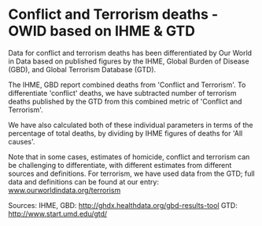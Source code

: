 # Conflict and Terrorism deaths - OWID based on IHME & GTD

Data for conflict and terrorism deaths has been differentiated by Our World in Data based on published figures by the IHME, Global Burden of Disease (GBD), and Global Terrorism Database (GTD).

The IHME, GBD report combined deaths from 'Conflict and Terrorism'. To differentiate 'conflict' deaths, we have subtracted number of terrorism deaths published by the GTD from this combined metric of 'Conflict and Terrorism'. 

We have also calculated both of these individual parameters in terms of the percentage of total deaths, by dividing by IHME figures of deaths for 'All causes'.

Note that in some cases, estimates of homicide, conflict and terrorism can be challenging to differentiate, with different estimates from different sources and definitions. For terrorism, we have used data from the GTD; full data and definitions can be found at our entry: www.ourworldindata.org/terrorism

Sources:
IHME, GBD: http://ghdx.healthdata.org/gbd-results-tool
GTD: http://www.start.umd.edu/gtd/